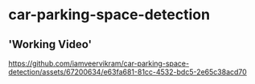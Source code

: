 # car-parking-space-detection

## 'Working Video'



https://github.com/iamveervikram/car-parking-space-detection/assets/67200634/e63fa681-81cc-4532-bdc5-2e65c38acd70

